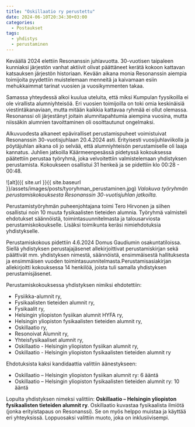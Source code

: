 ```yaml
---
title: "Oskillaatio ry perustettu"
date: 2024-06-10T20:34:30+03:00
categories:
  - Postaukset
tags:
  - yhdistys
  - perustaminen
---
```


Keväällä 2024 elettiin Resonanssin juhlavuotta. 30-vuotisen taipaleen kunniaksi järjestön vanhat aktiivit olivat päättäneet kerätä kokoon kattavan katsauksen järjestön historiaan. <!--more-->
Kevään aikana monia Resonanssin aiempia toimijoita pyydettiin muistelemaan menneitä ja kaivamaan esiin mehukkaimmat tarinat vuosien ja vuosikymmenten takaa.

Samassa yhteydessä alkoi kuulua uteluita, että miksi Kumpulan fyysikoilla ei ole virallista alumniyhteisöä. Eri vuosien toimijoilla on toki omia keskinäisiä viestintäkanaviaan, mutta mitään kaikkia kattavaa ryhmää ei ollut olemassa. Resonanssi oli järjestänyt joitain alumnitapahtumia aiempina vuosina, mutta niissäkin alumnien tavoittaminen oli osoittautunut ongelmaksi.

Alkuvuodesta alkaneet epäviralliset perustamispuheet voimistuivat Resonanssin 30-vuotisjuhlaan 20.4.2024 asti. Erityisesti vuosijuhlaviikolla ja pöytäjuhlan aikana oli jo selvää, että alumniyhteisön perustamiselle oli laaja kannatus. Juhlien jatkoilla Käärmeenpesässä pidetyssä kokouksessa päätettiin perustaa työryhmä, joka velvoitettiin valmistelemaan yhdistyksen perustamista. Kokoukseen osallistui 31 henkeä ja se pidettiin klo 00:28 - 00:48.

![alt]({{ site.url }}{{ site.baseurl }}/assets/images/posts/tyoryhman_perustaminen.jpg)
*Valokuva työryhmän perustamiskokouksesta Resonanssin 30-vuotisjuhlan jatkoilta.*

Perustamistyöryhmän puheenjohtajana toimi Tero Hirvonen ja siihen osallistui noin 10 muuta fysikaalisten tieteiden alumnia. Työryhmä valmisteli ehdotukset säännöistä, toimintasuunnitelmasta ja talousarviosta perustamiskokoukselle. Lisäksi toimikunta keräsi nimiehdotuksia yhdistykselle.

Perustamiskokous pidettiin 4.6.2024 Domus Gaudiumin osakuntatiloissa. Siellä yhdistyksen perustajajäsenet allekirjoittivat perustamiskirjan sekä päättivät mm. yhdistyksen nimestä, säännöistä, ensimmäisestä hallituksesta ja ensimmäisen vuoden toimintasuunnitelmasta.Perustamisasiakirjan allekirjoitti kokouksessa 14 henkilöä, joista tuli samalla yhdistyksen perustamisjäsenet.

Perustamiskokouksessa yhdistyksen nimiksi ehdotettiin: 
* Fysiikka-alumnit ry, 
* Fysikaalisten tieteiden alumnit ry, 
* Fysikaalit ry, 
* Helsingin yliopiston fysiikan alumnit HYFA ry, 
* Helsingin yliopiston fysikaalisten tieteiden alumnit ry, 
* Oskillaatio ry, 
* Resonoivat Alumnit ry, 
* Yhteisfysikaaliset alumnit ry, 
* Oskillaatio - Helsingin yliopiston fysiikan alumnit ry,
* Oskillaatio - Helsingin yliopiston fysikaalisten tieteiden alumnit ry

Ehdotuksista kaksi kandidaattia valittiin äänestykseen:
* Oskillaatio – Helsingin yliopiston fysiikan alumnit ry: 6 ääntä
* Oskillaatio – Helsingin yliopiston fysikaalisten tieteiden alumnit ry: 10 ääntä

Lopulta yhdistyksen nimeksi valittiin: **Oskillaatio – Helsingin yliopiston fysikaalisten tieteiden alumnit ry**. Oskillaatio kuvastaa fysikaalista ilmiötä (jonka erityistapaus on Resonanssi). Se on myös helppo muistaa ja käyttää eri yhteyksissä. Loppuosaksi valittiin muoto, joka on inklusiivisempi.
